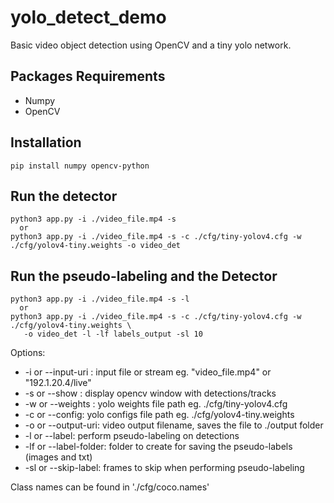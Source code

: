 # yolo_detect_demo
Basic video object detection using OpenCV and a tiny yolo network.

## Packages Requirements
- Numpy 
- OpenCV

## Installation
 ```
 pip install numpy opencv-python
 ```

## Run the detector 
 ```
 python3 app.py -i ./video_file.mp4 -s 
   or
 python3 app.py -i ./video_file.mp4 -s -c ./cfg/tiny-yolov4.cfg -w ./cfg/yolov4-tiny.weights -o video_det 
 ```

## Run the pseudo-labeling and the Detector
 ```
 python3 app.py -i ./video_file.mp4 -s -l
   or
 python3 app.py -i ./video_file.mp4 -s -c ./cfg/tiny-yolov4.cfg -w ./cfg/yolov4-tiny.weights \ 
    -o video_det -l -lf labels_output -sl 10
 ```
 Options:
 - -i or --input-uri : input file or stream eg. "video_file.mp4" or "192.1.20.4/live"
 - -s or --show : display opencv window with detections/tracks
 - -w or --weights : yolo weights file path eg. ./cfg/tiny-yolov4.cfg
 - -c or --config: yolo configs file path eg. ./cfg/yolov4-tiny.weights
 - -o or --output-uri: video output filename, saves the file to ./output folder
 - -l or --label: perform pseudo-labeling on detections 
 - -lf or --label-folder: folder to create for saving the pseudo-labels (images and txt)
 - -sl or --skip-label: frames to skip when performing pseudo-labeling

 Class names can be found in './cfg/coco.names'
